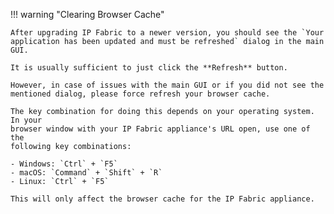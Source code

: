 !!! warning "Clearing Browser Cache"

    After upgrading IP Fabric to a newer version, you should see the `Your
    application has been updated and must be refreshed` dialog in the main GUI.

    It is usually sufficient to just click the **Refresh** button.

    However, in case of issues with the main GUI or if you did not see the
    mentioned dialog, please force refresh your browser cache.

    The key combination for doing this depends on your operating system. In your
    browser window with your IP Fabric appliance's URL open, use one of the
    following key combinations:

    - Windows: `Ctrl` + `F5`
    - macOS: `Command` + `Shift` + `R`
    - Linux: `Ctrl` + `F5`

    This will only affect the browser cache for the IP Fabric appliance.
